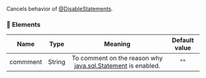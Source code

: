 Cancels behavior of [@DisableStatements](./@DisableStatements).

### :wrench: Elements 
|Name      |Type   | Meaning                                                           | Default value  |
| -------- |:-----:|:-----------------------------------------------------------------:|:--------------:|
| commment | String|To comment on the reason why [java.sql.Statement](https://docs.oracle.com/en/java/javase/11/docs/api/java.sql/java/sql/Statement.html) is enabled.|     ""         |